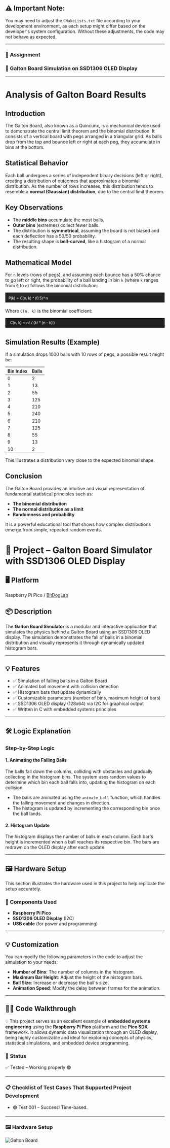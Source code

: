 ## ⚠️ Important Note:
You may need to adjust the `CMakeLists.txt` file according to your development environment, as each setup might differ based on the developer's system configuration. Without these adjustments, the code may not behave as expected.

---

### 🚀 **Assignment**

### 📌 Galton Board Simulation on SSD1306 OLED Display

---

# Analysis of Galton Board Results

## Introduction

The Galton Board, also known as a Quincunx, is a mechanical device used to demonstrate the central limit theorem and the binomial distribution. It consists of a vertical board with pegs arranged in a triangular grid. As balls drop from the top and bounce left or right at each peg, they accumulate in bins at the bottom.

## Statistical Behavior

Each ball undergoes a series of independent binary decisions (left or right), creating a distribution of outcomes that approximates a binomial distribution. As the number of rows increases, this distribution tends to resemble a **normal (Gaussian) distribution**, due to the central limit theorem.

## Key Observations

- The **middle bins** accumulate the most balls.
- **Outer bins** (extremes) collect fewer balls.
- The distribution is **symmetrical**, assuming the board is not biased and each deflection has a 50/50 probability.
- The resulting shape is **bell-curved**, like a histogram of a normal distribution.

## Mathematical Model

For `n` levels (rows of pegs), and assuming each bounce has a 50% chance to go left or right, the probability of a ball landing in bin `k` (where `k` ranges from `0` to `n`) follows the binomial distribution:

![Galton Board - equação 01](./assets/formula1.jpg)

Where `C(n, k)` is the binomial coefficient:

![Galton Board - equação 01](./assets/formula2.jpg)


## Simulation Results (Example)

If a simulation drops 1000 balls with 10 rows of pegs, a possible result might be:

| Bin Index | Balls |
|-----------|-------|
| 0         | 2     |
| 1         | 13    |
| 2         | 55    |
| 3         | 125   |
| 4         | 210   |
| 5         | 240   |
| 6         | 210   |
| 7         | 125   |
| 8         | 55    |
| 9         | 13    |
| 10        | 2     |

This illustrates a distribution very close to the expected binomial shape.

## Conclusion

The Galton Board provides an intuitive and visual representation of fundamental statistical principles such as:

- **The binomial distribution**
- **The normal distribution as a limit**
- **Randomness and probability**
  
It is a powerful educational tool that shows how complex distributions emerge from simple, repeated random events.

# 🧠 Project – **Galton Board Simulator** with SSD1306 OLED Display

## 🖥️ Platform
Raspberry Pi Pico / [BitDogLab](https://github.com/BitDogLab)

## 📦 Description
The **Galton Board Simulator** is a modular and interactive application that simulates the physics behind a Galton Board using an SSD1306 OLED display. The simulation demonstrates the fall of balls in a binomial distribution and visually represents it through dynamically updated histogram bars.

---

## 💡 Features

- ✅ Simulation of falling balls in a Galton Board
- ✅ Animated ball movement with collision detection
- ✅ Histogram bars that update dynamically
- ✅ Customizable parameters (number of bins, maximum height of bars)
- ✅ SSD1306 OLED display (128x64) via I2C for graphical output
- ✅ Written in C with embedded systems principles

---

## 🛠️ Logic Explanation

### Step-by-Step Logic

#### 1. **Animating the Falling Balls**
The balls fall down the columns, colliding with obstacles and gradually collecting in the histogram bins. The system uses random values to determine which bin each ball falls into, updating the histogram on each collision.

- The balls are animated using the `animate_ball` function, which handles the falling movement and changes in direction.
- The histogram is updated by incrementing the corresponding bin once the ball lands.
  
#### 2. **Histogram Update**
The histogram displays the number of balls in each column. Each bar's height is incremented when a ball reaches its respective bin. The bars are redrawn on the OLED display after each update.

---

## 🖼️ Hardware Setup

This section illustrates the hardware used in this project to help replicate the setup accurately.

### 🔧 Components Used

- **Raspberry Pi Pico**
- **SSD1306 OLED Display** (I2C)
- **USB cable** (for power and programming)

---

## 💡 Customization

You can modify the following parameters in the code to adjust the simulation to your needs:

- **Number of Bins**: The number of columns in the histogram.
- **Maximum Bar Height**: Adjust the height of the histogram bars.
- **Ball Size**: Increase or decrease the ball's size.
- **Animation Speed**: Modify the delay between frames for the animation.

---

## 🧑‍💻 Code Walkthrough

💡 This project serves as an excellent example of **embedded systems engineering** using the **Raspberry Pi Pico** platform and the **Pico SDK** framework. It allows dynamic data visualization through an OLED display, being highly customizable and ideal for exploring concepts of physics, statistical simulations, and embedded device programming.

### 🔧 **Status**

✅ Tested – Working properly 🟢

---

### 📋 **Checklist of Test Cases That Supported Project Development**

- 🟢 Test 001 – Success! Time-based.

---

### 🖼️ Hardware Setup

![Galton Board](./assets/GaltonBoard.gif)